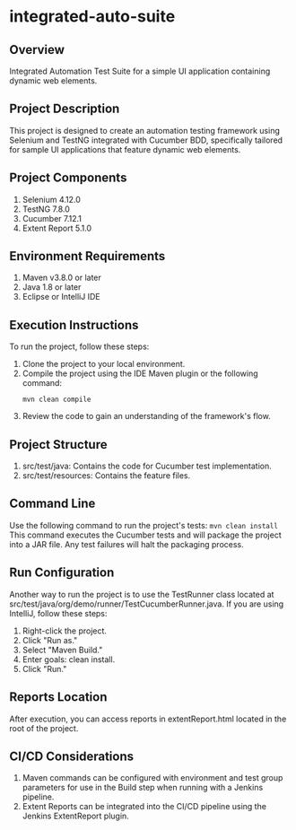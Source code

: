# integrated-auto-suite

## Overview
Integrated Automation Test Suite for a simple UI application containing dynamic web elements.

## Project Description
This project is designed to create an automation testing framework using Selenium and TestNG integrated with Cucumber BDD, specifically tailored for sample UI applications that feature dynamic web elements.

## Project Components
1. Selenium 4.12.0
2. TestNG 7.8.0
3. Cucumber 7.12.1
4. Extent Report 5.1.0

## Environment Requirements
1. Maven v3.8.0 or later
2. Java 1.8 or later
3. Eclipse or IntelliJ IDE

## Execution Instructions
To run the project, follow these steps:
1. Clone the project to your local environment.
2. Compile the project using the IDE Maven plugin or the following command:
    ```
    mvn clean compile
    ```
3. Review the code to gain an understanding of the framework's flow.

## Project Structure
1. src/test/java: Contains the code for Cucumber test implementation.
2. src/test/resources: Contains the feature files.

## Command Line
Use the following command to run the project's tests:
    ```
    mvn clean install
    ```
This command executes the Cucumber tests and will package the project into a JAR file. Any test failures will halt the packaging process.

## Run Configuration
Another way to run the project is to use the TestRunner class located at src/test/java/org/demo/runner/TestCucumberRunner.java. If you are using IntelliJ, follow these steps:
1. Right-click the project.
2. Click "Run as."
3. Select "Maven Build."
4. Enter goals: clean install.
5. Click "Run."

## Reports Location
After execution, you can access reports in extentReport.html located in the root of the project.

## CI/CD Considerations
1. Maven commands can be configured with environment and test group parameters for use in the Build step when running with a Jenkins pipeline.
2. Extent Reports can be integrated into the CI/CD pipeline using the Jenkins ExtentReport plugin.
